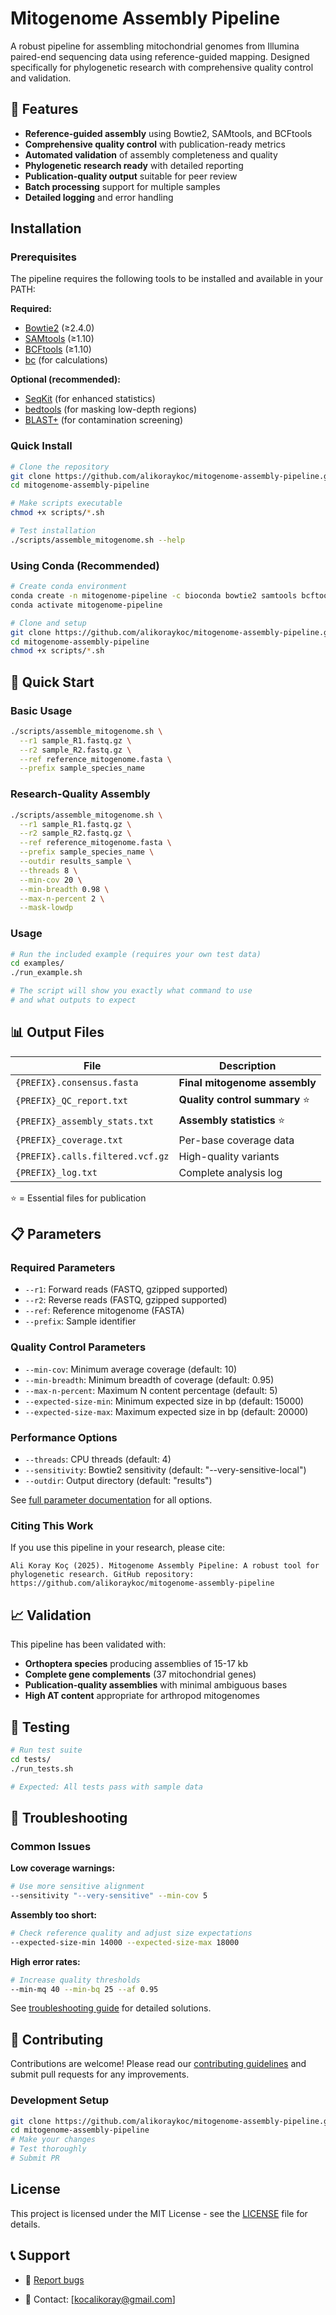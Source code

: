 # Mitogenome Assembly Pipeline

A robust pipeline for assembling mitochondrial genomes from Illumina paired-end sequencing data using reference-guided mapping. Designed specifically for phylogenetic research with comprehensive quality control and validation.

## 🎯 Features

- **Reference-guided assembly** using Bowtie2, SAMtools, and BCFtools
- **Comprehensive quality control** with publication-ready metrics
- **Automated validation** of assembly completeness and quality
- **Phylogenetic research ready** with detailed reporting
- **Publication-quality output** suitable for peer review
- **Batch processing** support for multiple samples
- **Detailed logging** and error handling

## Installation

### Prerequisites

The pipeline requires the following tools to be installed and available in your PATH:

**Required:**
- [Bowtie2](https://github.com/BenLangmead/bowtie2) (≥2.4.0)
- [SAMtools](https://github.com/samtools/samtools) (≥1.10)
- [BCFtools](https://samtools.github.io/bcftools/) (≥1.10)
- [bc](https://en.wikipedia.org/wiki/Bc_(programming_language)) (for calculations)

**Optional (recommended):**
- [SeqKit](https://bioinf.shenwei.me/seqkit/) (for enhanced statistics)
- [bedtools](https://bedtools.readthedocs.io/) (for masking low-depth regions)
- [BLAST+](https://blast.ncbi.nlm.nih.gov/Blast.cgi?PAGE_TYPE=BlastDocs&DOC_TYPE=Download) (for contamination screening)

### Quick Install

```bash
# Clone the repository
git clone https://github.com/alikoraykoc/mitogenome-assembly-pipeline.git
cd mitogenome-assembly-pipeline

# Make scripts executable
chmod +x scripts/*.sh

# Test installation
./scripts/assemble_mitogenome.sh --help
```

### Using Conda (Recommended)

```bash
# Create conda environment
conda create -n mitogenome-pipeline -c bioconda bowtie2 samtools bcftools seqkit bedtools blast bc
conda activate mitogenome-pipeline

# Clone and setup
git clone https://github.com/alikoraykoc/mitogenome-assembly-pipeline.git
cd mitogenome-assembly-pipeline
chmod +x scripts/*.sh
```

## 🚀 Quick Start

### Basic Usage

```bash
./scripts/assemble_mitogenome.sh \
  --r1 sample_R1.fastq.gz \
  --r2 sample_R2.fastq.gz \
  --ref reference_mitogenome.fasta \
  --prefix sample_species_name
```

### Research-Quality Assembly

```bash
./scripts/assemble_mitogenome.sh \
  --r1 sample_R1.fastq.gz \
  --r2 sample_R2.fastq.gz \
  --ref reference_mitogenome.fasta \
  --prefix sample_species_name \
  --outdir results_sample \
  --threads 8 \
  --min-cov 20 \
  --min-breadth 0.98 \
  --max-n-percent 2 \
  --mask-lowdp
```

### Usage

```bash
# Run the included example (requires your own test data)
cd examples/
./run_example.sh

# The script will show you exactly what command to use
# and what outputs to expect
```

## 📊 Output Files

| File | Description |
|------|-------------|
| `{PREFIX}.consensus.fasta` | **Final mitogenome assembly** |
| `{PREFIX}_QC_report.txt` | **Quality control summary** ⭐ |
| `{PREFIX}_assembly_stats.txt` | **Assembly statistics** ⭐ |
| `{PREFIX}_coverage.txt` | Per-base coverage data |
| `{PREFIX}.calls.filtered.vcf.gz` | High-quality variants |
| `{PREFIX}_log.txt` | Complete analysis log |

⭐ = Essential files for publication

## 📋 Parameters

### Required Parameters
- `--r1`: Forward reads (FASTQ, gzipped supported)
- `--r2`: Reverse reads (FASTQ, gzipped supported)
- `--ref`: Reference mitogenome (FASTA)
- `--prefix`: Sample identifier

### Quality Control Parameters
- `--min-cov`: Minimum average coverage (default: 10)
- `--min-breadth`: Minimum breadth of coverage (default: 0.95)
- `--max-n-percent`: Maximum N content percentage (default: 5)
- `--expected-size-min`: Minimum expected size in bp (default: 15000)
- `--expected-size-max`: Maximum expected size in bp (default: 20000)

### Performance Options
- `--threads`: CPU threads (default: 4)
- `--sensitivity`: Bowtie2 sensitivity (default: "--very-sensitive-local")
- `--outdir`: Output directory (default: "results")

See [full parameter documentation](docs/usage.md) for all options.

### Citing This Work

If you use this pipeline in your research, please cite:

```
Ali Koray Koç (2025). Mitogenome Assembly Pipeline: A robust tool for 
phylogenetic research. GitHub repository: 
https://github.com/alikoraykoc/mitogenome-assembly-pipeline
```

## 📈 Validation

This pipeline has been validated with:
- **Orthoptera species** producing assemblies of 15-17 kb
- **Complete gene complements** (37 mitochondrial genes)
- **Publication-quality assemblies** with minimal ambiguous bases
- **High AT content** appropriate for arthropod mitogenomes

## 🧪 Testing

```bash
# Run test suite
cd tests/
./run_tests.sh

# Expected: All tests pass with sample data
```

## 🐛 Troubleshooting

### Common Issues

**Low coverage warnings:**
```bash
# Use more sensitive alignment
--sensitivity "--very-sensitive" --min-cov 5
```

**Assembly too short:**
```bash
# Check reference quality and adjust size expectations
--expected-size-min 14000 --expected-size-max 18000
```

**High error rates:**
```bash
# Increase quality thresholds
--min-mq 40 --min-bq 25 --af 0.95
```

See [troubleshooting guide](docs/troubleshooting.md) for detailed solutions.

## 🤝 Contributing

Contributions are welcome! Please read our [contributing guidelines](CONTRIBUTING.md) and submit pull requests for any improvements.

### Development Setup

```bash
git clone https://github.com/alikoraykoc/mitogenome-assembly-pipeline.git
cd mitogenome-assembly-pipeline
# Make your changes
# Test thoroughly
# Submit PR
```

## License

This project is licensed under the MIT License - see the [LICENSE](LICENSE) file for details.

## 📞 Support

- 🐛 [Report bugs](https://github.com/alikoraykoc/mitogenome-assembly-pipeline/issues)

- 📧 Contact: [kocalikoray@gmail.com]
